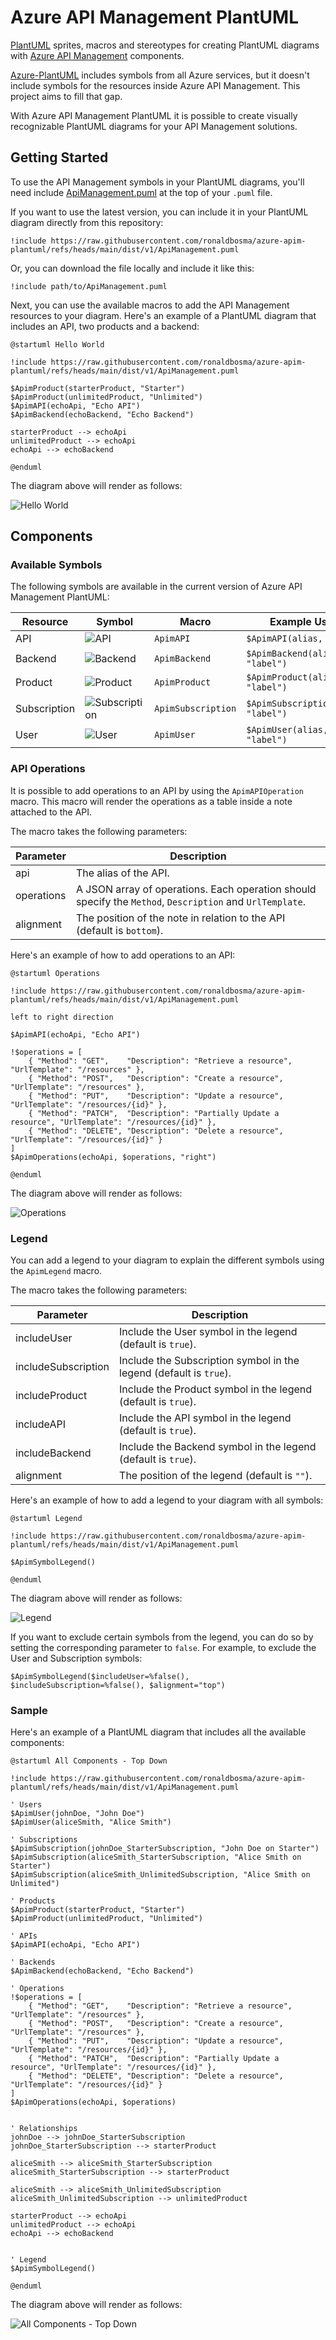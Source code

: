 # Azure API Management PlantUML

[PlantUML](https://plantuml.com/) sprites, macros and stereotypes for creating PlantUML diagrams with [Azure API Management](https://azure.microsoft.com/products/api-management) components.

[Azure-PlantUML](https://github.com/plantuml-stdlib/Azure-PlantUML) includes symbols from all Azure services, but it doesn't include symbols for the resources inside Azure API Management. This project aims to fill that gap.

With Azure API Management PlantUML it is possible to create visually recognizable PlantUML diagrams for your API Management solutions.


## Getting Started

To use the API Management symbols in your PlantUML diagrams, you'll need include [ApiManagement.puml](./dist/v1/ApiManagement.puml) at the top of your `.puml` file.

If you want to use the latest version, you can include it in your PlantUML diagram directly from this repository:

```
!include https://raw.githubusercontent.com/ronaldbosma/azure-apim-plantuml/refs/heads/main/dist/v1/ApiManagement.puml
```

Or, you can download the file locally and include it like this:

```
!include path/to/ApiManagement.puml
```

Next, you can use the available macros to add the API Management resources to your diagram. 
Here's an example of a PlantUML diagram that includes an API, two products and a backend:

```
@startuml Hello World

!include https://raw.githubusercontent.com/ronaldbosma/azure-apim-plantuml/refs/heads/main/dist/v1/ApiManagement.puml

$ApimProduct(starterProduct, "Starter")
$ApimProduct(unlimitedProduct, "Unlimited")
$ApimAPI(echoApi, "Echo API")
$ApimBackend(echoBackend, "Echo Backend")

starterProduct --> echoApi
unlimitedProduct --> echoApi
echoApi --> echoBackend

@enduml
```

The diagram above will render as follows:

![Hello World](./samples/hello-world.png)


## Components

### Available Symbols

The following symbols are available in the current version of Azure API Management PlantUML:

| Resource | Symbol | Macro | Example Usage |
|-|-|-|-|
| API | ![API](./dist/v1/sprites/API.svg) | `ApimAPI` | `$ApimAPI(alias, "label")` |
| Backend | ![Backend](./dist/v1/sprites/Backend.svg) | `ApimBackend` | `$ApimBackend(alias, "label")` |
| Product | ![Product](./dist/v1/sprites/Product.svg) | `ApimProduct` | `$ApimProduct(alias, "label")` |
| Subscription | ![Subscription](./dist/v1/sprites/Subscription.svg) | `ApimSubscription` | `$ApimSubscription(alias, "label")` |
| User | ![User](./dist/v1/sprites/User.svg) | `ApimUser` | `$ApimUser(alias, "label")` |

### API Operations

It is possible to add operations to an API by using the `ApimAPIOperation` macro. This macro will render the operations as a table inside a note attached to the API.

The macro takes the following parameters:

| Parameter | Description |
|-|-|
| api | The alias of the API. |
| operations | A JSON array of operations. Each operation should specify the `Method`, `Description` and `UrlTemplate`. |
| alignment | The position of the note in relation to the API (default is `bottom`). |

Here's an example of how to add operations to an API:

```
@startuml Operations

!include https://raw.githubusercontent.com/ronaldbosma/azure-apim-plantuml/refs/heads/main/dist/v1/ApiManagement.puml

left to right direction

$ApimAPI(echoApi, "Echo API")

!$operations = [
    { "Method": "GET",    "Description": "Retrieve a resource",         "UrlTemplate": "/resources" },
    { "Method": "POST",   "Description": "Create a resource",           "UrlTemplate": "/resources" },
    { "Method": "PUT",    "Description": "Update a resource",           "UrlTemplate": "/resources/{id}" },
    { "Method": "PATCH",  "Description": "Partially Update a resource", "UrlTemplate": "/resources/{id}" },
    { "Method": "DELETE", "Description": "Delete a resource",           "UrlTemplate": "/resources/{id}" }
]
$ApimOperations(echoApi, $operations, "right")

@enduml
```

The diagram above will render as follows:

![Operations](./samples/operations.png)

### Legend

You can add a legend to your diagram to explain the different symbols using the `ApimLegend` macro.

The macro takes the following parameters:

| Parameter | Description |
|-|-|
| includeUser | Include the User symbol in the legend (default is `true`). |
| includeSubscription | Include the Subscription symbol in the legend (default is `true`). |
| includeProduct | Include the Product symbol in the legend (default is `true`). |
| includeAPI | Include the API symbol in the legend (default is `true`). |
| includeBackend | Include the Backend symbol in the legend (default is `true`). |
| alignment | The position of the legend (default is `""`). |

Here's an example of how to add a legend to your diagram with all symbols:

```
@startuml Legend

!include https://raw.githubusercontent.com/ronaldbosma/azure-apim-plantuml/refs/heads/main/dist/v1/ApiManagement.puml

$ApimSymbolLegend()

@enduml
```

The diagram above will render as follows:

![Legend](./samples/legend.png)

If you want to exclude certain symbols from the legend, you can do so by setting the corresponding parameter to `false`. For example, to exclude the User and Subscription symbols:

```
$ApimSymbolLegend($includeUser=%false(), $includeSubscription=%false(), $alignment="top")
```


### Sample

Here's an example of a PlantUML diagram that includes all the available components:

```
@startuml All Components - Top Down

!include https://raw.githubusercontent.com/ronaldbosma/azure-apim-plantuml/refs/heads/main/dist/v1/ApiManagement.puml

' Users
$ApimUser(johnDoe, "John Doe")
$ApimUser(aliceSmith, "Alice Smith")

' Subscriptions
$ApimSubscription(johnDoe_StarterSubscription, "John Doe on Starter")
$ApimSubscription(aliceSmith_StarterSubscription, "Alice Smith on Starter")
$ApimSubscription(aliceSmith_UnlimitedSubscription, "Alice Smith on Unlimited")

' Products
$ApimProduct(starterProduct, "Starter")
$ApimProduct(unlimitedProduct, "Unlimited")

' APIs
$ApimAPI(echoApi, "Echo API")

' Backends
$ApimBackend(echoBackend, "Echo Backend")

' Operations
!$operations = [
    { "Method": "GET",    "Description": "Retrieve a resource",         "UrlTemplate": "/resources" },
    { "Method": "POST",   "Description": "Create a resource",           "UrlTemplate": "/resources" },
    { "Method": "PUT",    "Description": "Update a resource",           "UrlTemplate": "/resources/{id}" },
    { "Method": "PATCH",  "Description": "Partially Update a resource", "UrlTemplate": "/resources/{id}" },
    { "Method": "DELETE", "Description": "Delete a resource",           "UrlTemplate": "/resources/{id}" }
]
$ApimOperations(echoApi, $operations)


' Relationships
johnDoe --> johnDoe_StarterSubscription
johnDoe_StarterSubscription --> starterProduct

aliceSmith --> aliceSmith_StarterSubscription
aliceSmith_StarterSubscription --> starterProduct

aliceSmith --> aliceSmith_UnlimitedSubscription
aliceSmith_UnlimitedSubscription --> unlimitedProduct

starterProduct --> echoApi
unlimitedProduct --> echoApi
echoApi --> echoBackend


' Legend
$ApimSymbolLegend()

@enduml
```

The diagram above will render as follows:

![All Components - Top Down](./samples/top-down.png)

